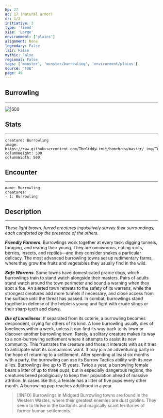 ```yaml
---
hp: 27
ac: 17 (natural armor)
cr: 1/2
initiative: 3
type: 'fiend'    
size: 'Large'
environment: ['plains']
alignment: None
legendary: False
lair: False
mythic: False
regional: False
tags: ['monster', 'monster/burrowling', 'environment/plains']
source: "ToB"
page: 49
---
```


## Burrowling
---

![|600](https://raw.githubusercontent.com/TheGiddyLimit/homebrew/master/_img/ToB/Burrowling.webp)

## Stats
---

```statblock
creature: Burrowling
image: https://raw.githubusercontent.com/TheGiddyLimit/homebrew/master/_img/ToB/token/Burrowling.png
columnHeight: 500
columnWidth: 500
```

## Encounter
---

```encounter-table
name: Burrowling
creatures:
- 1: Burrowling
```

## Description
---
_These light brown, furred creatures inquisitively survey their surroundings, each comforted by the presence of the others._

**_Friendly Farmers_**. Burrowlings work together at every task: digging tunnels, foraging, and rearing their young. They are omnivorous, eating roots, berries, insects, and reptiles—and they consider snakes a particular delicacy. The most advanced burrowling towns set up rudimentary farms, where they grow the fruits and vegetables they usually find in the wild.

**_Safe Warrens_**. Some towns have domesticated prairie dogs, which burrowlings train to stand watch alongside their masters. Pairs of adults stand watch around the town perimeter and sound a warning when they spot a foe. An alerted town retreats to the safety of its warrens, while the strongest creatures add more tunnels if necessary, and close access from the surface until the threat has passed. In combat, burrowlings stand together in defense of the helpless young and fight with crude slings or their sharp teeth and claws.

**_Die of Loneliness_**. If separated from its coterie, a burrowling becomes despondent, crying for others of its kind. A lone burrowling usually dies of loneliness within a week, unless it can find its way back to its town or discover another burrowling town. Rarely, a solitary creature makes its way to a non-burrowling settlement where it attempts to assist its new community. This frustrates the creature and those it interacts with as it tries to anticipate what its companions want. It may join an adventuring party in the hope of returning to a settlement. After spending at least six months with a party, the burrowling can use its Burrow Tactics ability with its new allies.
Burrowlings live up to 15 years. Twice a year, a burrowling female bears a litter of up to three pups, but in especially dangerous regions, the creatures breed prodigiously to keep their population ahead of massive attrition. In cases like this, a female has a litter of five pups every other month. A burrowling pup reaches adulthood in a year.

> [!INFO] Burrowlings in Midgard
>Burrowling towns are found in the Western Wastes, where their greatest enemies are dust goblins. They seem to thrive in the badlands and magically scant territories of former human settlements.






